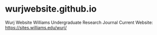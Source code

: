 # wurjwebsite.github.io
Wurj Website
Williams Undergraduate Research Journal
Current Website:
https://sites.williams.edu/wurj/
